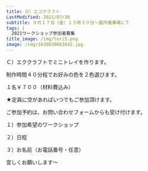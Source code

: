 ```yaml
---
title: Ｄ）エコクラフト
LastModified: 2021/07/30
subtitle: ９月１７日（金）１５時３０分～屋内催事場にて
tags: |
  2021ワークショップ参加者募集
title_image: /img/tori5.png
image: /img/1630030663842.jpg
---
```

Ｃ）エククラフトでミニトレイを作ります。

制作時間４０分程でお好みの色を２色選びます。

１名￥７００（材料費込み）

★定員に空があればいつでもご参加頂けます。

ご参加予約は、お問い合わせフォームからも受け付けます。

１）参加希望のワークショップ

２）日程

３）お名前（お電話番号・任意）

宜しくお願いします～